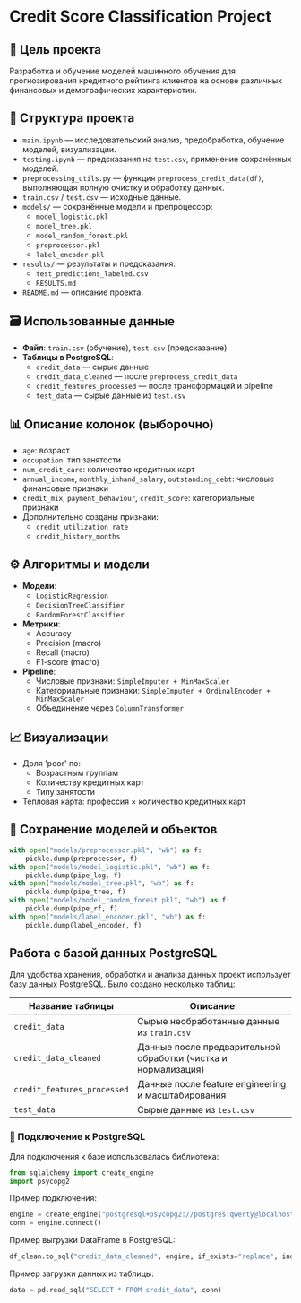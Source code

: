 # Credit Score Classification Project

## 🎯 Цель проекта

Разработка и обучение моделей машинного обучения для прогнозирования кредитного рейтинга клиентов на основе различных финансовых и демографических характеристик.

## 📂 Структура проекта

- `main.ipynb` — исследовательский анализ, предобработка, обучение моделей, визуализации.
- `testing.ipynb` — предсказания на `test.csv`, применение сохранённых моделей.
- `preprocessing_utils.py` — функция `preprocess_credit_data(df)`, выполняющая полную очистку и обработку данных.
- `train.csv` / `test.csv` — исходные данные.
- `models/` — сохранённые модели и препроцессор:
  - `model_logistic.pkl`
  - `model_tree.pkl`
  - `model_random_forest.pkl`
  - `preprocessor.pkl`
  - `label_encoder.pkl`
- `results/` — результаты и предсказания:
  - `test_predictions_labeled.csv`
  - `RESULTS.md`
- `README.md` — описание проекта.

## 🗃️ Использованные данные

- **Файл**: `train.csv` (обучение), `test.csv` (предсказание)
- **Таблицы в PostgreSQL**:
  - `credit_data` — сырые данные
  - `credit_data_cleaned` — после `preprocess_credit_data`
  - `credit_features_processed` — после трансформаций и pipeline
  - `test_data` — сырые данные из `test.csv`

## 📊 Описание колонок (выборочно)

- `age`: возраст
- `occupation`: тип занятости
- `num_credit_card`: количество кредитных карт
- `annual_income`, `monthly_inhand_salary`, `outstanding_debt`: числовые финансовые признаки
- `credit_mix`, `payment_behaviour`, `credit_score`: категориальные признаки
- Дополнительно созданы признаки:
  - `credit_utilization_rate`
  - `credit_history_months`

## ⚙️ Алгоритмы и модели

- **Модели**:
  - `LogisticRegression`
  - `DecisionTreeClassifier`
  - `RandomForestClassifier`
- **Метрики**:
  - Accuracy
  - Precision (macro)
  - Recall (macro)
  - F1-score (macro)
- **Pipeline**:
  - Числовые признаки: `SimpleImputer + MinMaxScaler`
  - Категориальные признаки: `SimpleImputer + OrdinalEncoder + MinMaxScaler`
  - Объединение через `ColumnTransformer`

## 📈 Визуализации

- Доля 'poor' по:
  - Возрастным группам
  - Количеству кредитных карт
  - Типу занятости
- Тепловая карта: профессия × количество кредитных карт

## 💾 Сохранение моделей и объектов

```python
with open("models/preprocessor.pkl", "wb") as f:
    pickle.dump(preprocessor, f)
with open("models/model_logistic.pkl", "wb") as f:
    pickle.dump(pipe_log, f)
with open("models/model_tree.pkl", "wb") as f:
    pickle.dump(pipe_tree, f)
with open("models/model_random_forest.pkl", "wb") as f:
    pickle.dump(pipe_rf, f)
with open("models/label_encoder.pkl", "wb") as f:
    pickle.dump(label_encoder, f)
```

## Работа с базой данных PostgreSQL

Для удобства хранения, обработки и анализа данных проект использует базу данных PostgreSQL. Было создано несколько таблиц:

| Название таблицы          | Описание |
|---------------------------|----------|
| `credit_data`             | Сырые необработанные данные из `train.csv` |
| `credit_data_cleaned`     | Данные после предварительной обработки (чистка и нормализация) |
| `credit_features_processed` | Данные после feature engineering и масштабирования |
| `test_data`               | Сырые данные из `test.csv` |

### 🔌 Подключение к PostgreSQL

Для подключения к базе использовалась библиотека:

```python
from sqlalchemy import create_engine
import psycopg2
```
Пример подключения:
```python
engine = create_engine("postgresql+psycopg2://postgres:qwerty@localhost:5432/postgres")
conn = engine.connect()
```
Пример выгрузки DataFrame в PostgreSQL:
```python
df_clean.to_sql("credit_data_cleaned", engine, if_exists="replace", index=False)
```
Пример загрузки данных из таблицы:
```python
data = pd.read_sql("SELECT * FROM credit_data", conn)
```
